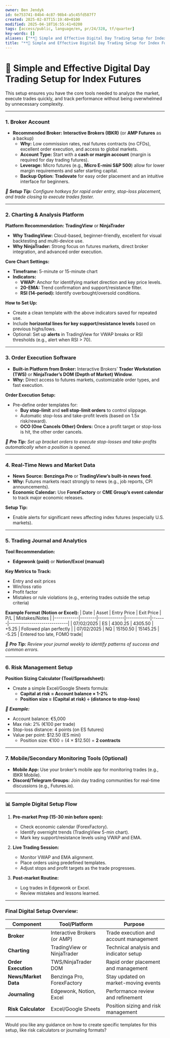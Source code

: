 ```yaml
---
owner: Ben Jendyk
id: 6e753741-84b4-4c87-98b4-a5c45fd587f7
created: 2025-02-07T15:19:40+0100
modified: 2025-04-18T16:55:41+0200
tags: [access/public, language/en, pr/24/328, tf/quarter]
key-words: []
aliases: ["**🚀 Simple and Effective Digital Day Trading Setup for Index Futures**"]
title: "**🚀 Simple and Effective Digital Day Trading Setup for Index Futures**"
---
```


# **🚀 Simple and Effective Digital Day Trading Setup for Index Futures**
This setup ensures you have the core tools needed to analyze the market, execute trades quickly, and track performance without being overwhelmed by unnecessary complexity.

---

### **1. Broker Account**
- **Recommended Broker:** **Interactive Brokers (IBKR)** (or **AMP Futures** as a backup)
  - **Why:** Low commission rates, real futures contracts (no CFDs), excellent order execution, and access to global markets.
  - **Account Type:** Start with a **cash or margin account** (margin is required for day trading futures).
  - **Leverage:** Micro futures (e.g., **Micro E-mini S&P 500**) allow for lower margin requirements and safer starting capital.
  - **Backup Option:** **Tradovate** for easy order placement and an intuitive interface for beginners.

*🎯 **Setup Tip:** Configure hotkeys for rapid order entry, stop-loss placement, and trade closing to execute trades faster.*

---

### **2. Charting & Analysis Platform**
**Platform Recommendation:** **TradingView** or **NinjaTrader**  
- **Why TradingView:** Cloud-based, beginner-friendly, excellent for visual backtesting and multi-device use.  
- **Why NinjaTrader:** Strong focus on futures markets, direct broker integration, and advanced order execution.

**Core Chart Settings:**
- **Timeframe:** 5-minute or 15-minute chart
- **Indicators:**  
  - **VWAP:** Anchor for identifying market direction and key price levels.
  - **20-EMA:** Trend confirmation and support/resistance filter.
  - **RSI (14-period):** Identify overbought/oversold conditions.

**How to Set Up:**
- Create a clean template with the above indicators saved for repeated use.
- Include **horizontal lines for key support/resistance levels** based on previous highs/lows.
- Optional: Set up **alerts** in TradingView for VWAP breaks or RSI thresholds (e.g., alert when RSI > 70).

---

### **3. Order Execution Software**
- **Built-in Platform from Broker:** Interactive Brokers’ **Trader Workstation (TWS)** or **NinjaTrader’s DOM (Depth of Market) Window**.
- **Why:** Direct access to futures markets, customizable order types, and fast execution.
  
**Order Execution Setup:**
- Pre-define order templates for:
  - **Buy stop-limit** and **sell stop-limit orders** to control slippage.
  - Automatic stop-loss and take-profit levels (based on 1.5x risk/reward).
  - **OCO (One Cancels Other) Orders:** Once a profit target or stop-loss is hit, the other order cancels.

*🎯 **Pro Tip:** Set up bracket orders to execute stop-losses and take-profits automatically when a position is opened.*

---

### **4. Real-Time News and Market Data**
- **News Source:** **Benzinga Pro** or **TradingView’s built-in news feed**.
- **Why:** Futures markets react strongly to news (e.g., job reports, CPI announcements).
- **Economic Calendar:** Use **ForexFactory** or **CME Group’s event calendar** to track major economic releases.

**Setup Tip:**  
- Enable alerts for significant news affecting index futures (especially U.S. markets).

---

### **5. Trading Journal and Analytics**
**Tool Recommendation:**  
- **Edgewonk (paid)** or **Notion/Excel (manual)**

**Key Metrics to Track:**
- Entry and exit prices
- Win/loss ratio
- Profit factor
- Mistakes or rule violations (e.g., entering trades outside the setup criteria)

**Example Format (Notion or Excel):**
| Date       | Asset  | Entry Price | Exit Price | P/L   | Mistakes/Notes             |
|------------|--------|-------------|------------|-------|-----------------------------|
| 07/02/2025 | ES     | 4300.25     | 4305.50    | +5.25 | Followed plan perfectly     |
| 07/02/2025 | NQ     | 15150.50    | 15145.25   | -5.25 | Entered too late, FOMO trade|

*🎯 **Pro Tip:** Review your journal weekly to identify patterns of success and common errors.*

---

### **6. Risk Management Setup**
**Position Sizing Calculator (Tool/Spreadsheet):**
- Create a simple Excel/Google Sheets formula:
  - **Capital at risk = Account balance × 1-2%**
  - **Position size = (Capital at risk) ÷ (distance to stop-loss)**

*🎯 **Example:***  
- Account balance: €5,000  
- Max risk: 2% (€100 per trade)  
- Stop-loss distance: 4 points (on ES futures)  
- Value per point: $12.50 (ES mini)  
  - Position size: €100 ÷ (4 × $12.50) = **2 contracts**

---

### **7. Mobile/Secondary Monitoring Tools (Optional)**
- **Mobile App:** Use your broker’s mobile app for monitoring trades (e.g., IBKR Mobile).
- **Discord/Telegram Groups:** Join day trading communities for real-time discussions (e.g., Futures.io).

---

### **📊 Sample Digital Setup Flow**
1. **Pre-market Prep (15-30 min before open):**
   - Check economic calendar (ForexFactory).
   - Identify overnight trends (TradingView 5-min chart).
   - Mark key support/resistance levels using VWAP and EMA.

2. **Live Trading Session:**
   - Monitor VWAP and EMA alignment.
   - Place orders using predefined templates.
   - Adjust stops and profit targets as the trade progresses.

3. **Post-market Routine:**
   - Log trades in Edgewonk or Excel.
   - Review mistakes and lessons learned.

---

### **Final Digital Setup Overview:**
| **Component**        | **Tool/Platform**           | **Purpose**                         |
|---------------------|-----------------------------|-------------------------------------|
| **Broker**           | Interactive Brokers (or AMP)| Trade execution and account management |
| **Charting**         | TradingView or NinjaTrader  | Technical analysis and indicator setup |
| **Order Execution**  | TWS/NinjaTrader DOM         | Rapid order placement and management  |
| **News/Market Data** | Benzinga Pro, ForexFactory  | Stay updated on market-moving events |
| **Journaling**       | Edgewonk, Notion, Excel     | Performance review and refinement    |
| **Risk Calculator**  | Excel/Google Sheets         | Position sizing and risk management  |

Would you like any guidance on how to create specific templates for this setup, like risk calculators or journaling formats?